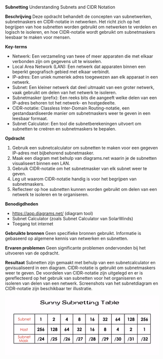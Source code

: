 **Subnetting**
Understanding Subnets and CIDR Notation

**Beschrijving**
Deze opdracht behandelt de concepten van subnetwerken, subnetmaskers en CIDR-notatie in netwerken. Het richt zich op het begrijpen van hoe subnetten worden gebruikt om netwerken te verdelen en logisch te isoleren, en hoe CIDR-notatie wordt gebruikt om subnetmaskers leesbaar te maken voor mensen.

**Key-terms**
- Netwerk: Een verzameling van twee of meer apparaten die met elkaar verbonden zijn om gegevens uit te wisselen.
- Local Area Network (LAN): Een netwerk dat apparaten binnen een beperkt geografisch gebied met elkaar verbindt.
- IP-adres: Een uniek numeriek adres toegewezen aan elk apparaat in een netwerk.
- Subnet: Een kleiner netwerk dat deel uitmaakt van een groter netwerk, vaak gebruikt om delen van het netwerk te isoleren.
- Subnetmasker (prefix): Een reeks bits die aangeeft welke delen van een IP-adres behoren tot het netwerk- en hostgedeelte.
- CIDR-notatie: Classless Inter-Domain Routing-notatie, een gestandaardiseerde manier om subnetmaskers weer te geven in een leesbaar formaat.
- Subnet Calculator: Een tool die subnetberekeningen uitvoert om subnetten te creëren en subnetmaskers te bepalen.

**Opdracht**
1. Gebruik een subnetcalculator om subnetten te maken voor een gegeven IP-adres met bijbehorend subnetmasker.
2. Maak een diagram met behulp van diagrams.net waarin je de subnetten visualiseert binnen een LAN.
3. Gebruik CIDR-notatie om het subnetmasker van elk subnet weer te geven.
4. Leg uit waarom CIDR-notatie handig is voor het begrijpen van subnetmaskers.
5. Reflecteer op hoe subnetten kunnen worden gebruikt om delen van een netwerk te isoleren en te organiseren.

**Benodigdheden**
- https://app.diagrams.net/ (diagram tool)
- Subnet Calculator (zoals Subnet Calculator van SolarWinds)
- Toegang tot internet

**Gebruikte bronnen**
Geen specifieke bronnen gebruikt. Informatie is gebaseerd op algemene kennis van netwerken en subnetten.

**Ervaren problemen**
Geen significante problemen ondervonden bij het uitvoeren van de opdracht.

**Resultaat**
Subnetten zijn gemaakt met behulp van een subnetcalculator en gevisualiseerd in een diagram. CIDR-notatie is gebruikt om subnetmaskers weer te geven. De voordelen van CIDR-notatie zijn uitgelegd en er is gereflecteerd op het gebruik van subnetten voor het organiseren en isoleren van delen van een netwerk. Screenshots van het subnetdiagram en CIDR-notatie zijn beschikbaar ter illustratie.

![error](https://github.com/techgrounds/cloud-assignments-hollowearthyes/blob/811dc7026b5b758c887346c987e521a58375666e/00_includes/Networking/Schermafbeelding%202024-03-31%20133810.png)

